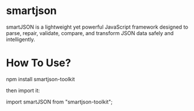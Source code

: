 # smartjson
smartJSON is a lightweight yet powerful JavaScript framework designed to parse, repair, validate, compare, and transform JSON data safely and intelligently.

# How To Use?

npm install smartjson-toolkit

then import it:

import smartJSON from "smartjson-toolkit";

